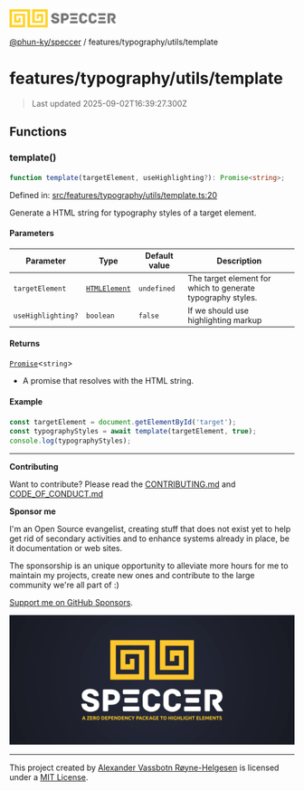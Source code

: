 <div><img alt="SPECCER logo" src="https://raw.githubusercontent.com/phun-ky/speccer/main/public/logo-speccer-horizontal-colored-package.svg?raw=true" style="max-height:32px;"/></div>

[@phun-ky/speccer](../../../README.md) / features/typography/utils/template

# features/typography/utils/template

> Last updated 2025-09-02T16:39:27.300Z

## Functions

### template()

```ts
function template(targetElement, useHighlighting?): Promise<string>;
```

Defined in:
[src/features/typography/utils/template.ts:20](https://github.com/phun-ky/speccer/blob/main/src/features/typography/utils/template.ts#L20)

Generate a HTML string for typography styles of a target element.

#### Parameters

| Parameter          | Type                                                                    | Default value | Description                                                 |
| ------------------ | ----------------------------------------------------------------------- | ------------- | ----------------------------------------------------------- |
| `targetElement`    | [`HTMLElement`](https://developer.mozilla.org/docs/Web/API/HTMLElement) | `undefined`   | The target element for which to generate typography styles. |
| `useHighlighting?` | `boolean`                                                               | `false`       | If we should use highlighting markup                        |

#### Returns

[`Promise`](https://developer.mozilla.org/docs/Web/JavaScript/Reference/Global_Objects/Promise)<`string`>

- A promise that resolves with the HTML string.

#### Example

```ts
const targetElement = document.getElementById('target');
const typographyStyles = await template(targetElement, true);
console.log(typographyStyles);
```

---

**Contributing**

Want to contribute? Please read the
[CONTRIBUTING.md](https://github.com/phun-ky/speccer/blob/main/CONTRIBUTING.md)
and
[CODE_OF_CONDUCT.md](https://github.com/phun-ky/speccer/blob/main/CODE_OF_CONDUCT.md)

**Sponsor me**

I'm an Open Source evangelist, creating stuff that does not exist yet to help
get rid of secondary activities and to enhance systems already in place, be it
documentation or web sites.

The sponsorship is an unique opportunity to alleviate more hours for me to
maintain my projects, create new ones and contribute to the large community
we're all part of :)

[Support me on GitHub Sponsors](https://github.com/sponsors/phun-ky).

![Speccer banner, with logo and slogan: A zero dependency package to annotate or highlight elements](https://github.com/phun-ky/speccer/blob/main/public/speccer-banner.png?raw=true)

---

This project created by [Alexander Vassbotn Røyne-Helgesen](http://phun-ky.net)
is licensed under a [MIT License](https://choosealicense.com/licenses/mit/).
